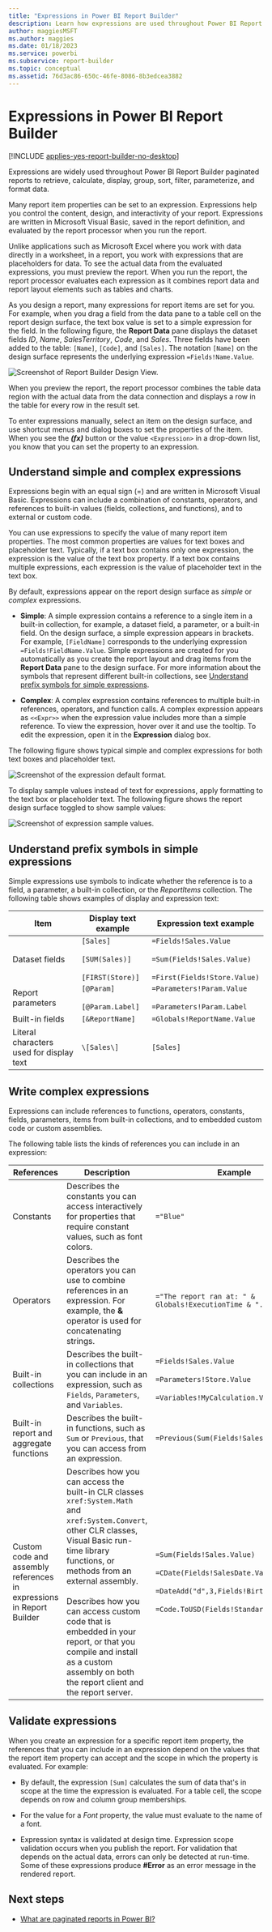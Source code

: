 ```yaml
---
title: "Expressions in Power BI Report Builder"
description: Learn how expressions are used throughout Power BI Report Builder paginated reports to retrieve, calculate, display, group, sort, filter, parameterize, and format data.
author: maggiesMSFT
ms.author: maggies
ms.date: 01/18/2023
ms.service: powerbi
ms.subservice: report-builder
ms.topic: conceptual
ms.assetid: 76d3ac86-650c-46fe-8086-8b3edcea3882
---
```

# Expressions in Power BI Report Builder

[!INCLUDE [applies-yes-report-builder-no-desktop](../includes/applies-yes-report-builder-no-desktop.md)] 

Expressions are widely used throughout Power BI Report Builder paginated reports to retrieve, calculate, display, group, sort, filter, parameterize, and format data. 
  
Many report item properties can be set to an expression. Expressions help you control the content, design, and interactivity of your report. Expressions are written in Microsoft Visual Basic, saved in the report definition, and evaluated by the report processor when you run the report.  
  
Unlike applications such as Microsoft Excel where you work with data directly in a worksheet, in a report, you work with expressions that are placeholders for data. To see the actual data from the evaluated expressions, you must preview the report. When you run the report, the report processor evaluates each expression as it combines report data and report layout elements such as tables and charts.  
  
As you design a report, many expressions for report items are set for you. For example, when you drag a field from the data pane to a table cell on the report design surface, the text box value is set to a simple expression for the field. In the following figure, the **Report Data** pane displays the dataset fields *ID*, *Name*, *SalesTerritory*, *Code*, and *Sales*. Three fields have been added to the table: `[Name]`, `[Code]`, and `[Sales]`. The notation `[Name]` on the design surface represents the underlying expression `=Fields!Name.Value`.  
  
![Screenshot of Report Builder Design View.](media/report-builder-expressions/report-builder-data-design-preview.png)
  
When you preview the report, the report processor combines the table data region with the actual data from the data connection and displays a row in the table for every row in the result set.  
  
To enter expressions manually, select an item on the design surface, and use shortcut menus and dialog boxes to set the properties of the item. When you see the ***(fx)*** button or the value `<Expression>` in a drop-down list, you know that you can set the property to an expression. 
  
##  <a name="Types"></a> Understand simple and complex expressions

Expressions begin with an equal sign (=) and are written in Microsoft Visual Basic. Expressions can include a combination of constants, operators, and references to built-in values (fields, collections, and functions), and to external or custom code.  
  
You can use expressions to specify the value of many report item properties. The most common properties are values for text boxes and placeholder text. Typically, if a text box contains only one expression, the expression is the value of the text box property. If a text box contains multiple expressions, each expression is the value of placeholder text in the text box.  
  
By default, expressions appear on the report design surface as *simple* or *complex* expressions.  
  
- **Simple**: A simple expression contains a reference to a single item in a built-in collection, for example, a dataset field, a parameter, or a built-in field. On the design surface, a simple expression appears in brackets. For example, `[FieldName]` corresponds to the underlying expression `=Fields!FieldName.Value`. Simple expressions are created for you automatically as you create the report layout and drag items from the **Report Data** pane to the design surface. For more information about the symbols that represent different built-in collections, see [Understand prefix symbols for simple expressions](#DisplayText).  
  
- **Complex**: A complex expression contains references to multiple built-in references, operators, and function calls. A complex expression appears as `<<Expr>>` when the expression value includes more than a simple reference. To view the expression, hover over it and use the tooltip. To edit the expression, open it in the **Expression** dialog box.  
  
The following figure shows typical simple and complex expressions for both text boxes and placeholder text.  
  
![Screenshot of the expression default format.](media/report-builder-expressions/report-builder-expression-default-format.png) 
  
To display sample values instead of text for expressions, apply formatting to the text box or placeholder text. The following figure shows the report design surface toggled to show sample values:  
  
![Screenshot of expression sample values.](media/report-builder-expressions/report-builder-expression-sample-values-format.png)  

## <a name="DisplayText"></a> Understand prefix symbols in simple expressions  

Simple expressions use symbols to indicate whether the reference is to a field, a parameter, a built-in collection, or the *ReportItems* collection. The following table shows examples of display and expression text:  
  
|Item|Display text example|Expression text example|  
|----------|--------------------------|-----------------------------|  
|Dataset fields|`[Sales]` <br><br> `[SUM(Sales)]` <br><br> `[FIRST(Store)]`|`=Fields!Sales.Value`<br><br> `=Sum(Fields!Sales.Value)`<br><br> `=First(Fields!Store.Value)`|  
|Report parameters|`[@Param]` <br><br> `[@Param.Label]`|`=Parameters!Param.Value` <br><br> `=Parameters!Param.Label`|  
|Built-in fields|`[&ReportName]`|`=Globals!ReportName.Value`|  
|Literal characters used for display text|`\[Sales\]`|`[Sales]`|  
  
##  <a name="References"></a> Write complex expressions  

Expressions can include references to functions, operators, constants, fields, parameters, items from built-in collections, and to embedded custom code or custom assemblies.  
  
The following table lists the kinds of references you can include in an expression:  
  
|References|Description|Example|  
|----------------|-----------------|-------------|  
|Constants|Describes the constants you can access interactively for properties that require constant values, such as font colors.|`="Blue"`|  
|Operators|Describes the operators you can use to combine references in an expression. For example, the **&** operator is used for concatenating strings.|`="The report ran at: " & Globals!ExecutionTime & "."`|  
|Built-in collections|Describes the built-in collections that you can include in an expression, such as `Fields`, `Parameters`, and `Variables`.|`=Fields!Sales.Value`<br><br> `=Parameters!Store.Value`<br><br> `=Variables!MyCalculation.Value`|  
|Built-in report and aggregate functions|Describes the built-in functions, such as `Sum` or `Previous`, that you can access from an expression.|`=Previous(Sum(Fields!Sales.Value))`|  
|Custom code and assembly references in expressions in Report Builder |Describes how you can access the built-in CLR classes `xref:System.Math` and `xref:System.Convert`, other CLR classes, Visual Basic run-time library functions, or methods from an external assembly.<br><br> Describes how you can access custom code that is embedded in your report, or that you compile and install as a custom assembly on both the report client and the report server.|`=Sum(Fields!Sales.Value)`<br><br> `=CDate(Fields!SalesDate.Value)`<br><br> `=DateAdd("d",3,Fields!BirthDate.Value)` <br><br> `=Code.ToUSD(Fields!StandardCost.Value)`|  
   
##  <a name="Valid"></a> Validate expressions

When you create an expression for a specific report item property, the references that you can include in an expression depend on the values that the report item property can accept and the scope in which the property is evaluated. For example:  
  
- By default, the expression `[Sum]` calculates the sum of data that's in scope at the time the expression is evaluated. For a table cell, the scope depends on row and column group memberships. 
  
- For the value for a *Font* property, the value must evaluate to the name of a font.  
  
- Expression syntax is validated at design time. Expression scope validation occurs when you publish the report. For validation that depends on the actual data, errors can only be detected at run-time. Some of these expressions produce **#Error** as an error message in the rendered report. 

## Next steps

- [What are paginated reports in Power BI?](paginated-reports-report-builder-power-bi.md)
